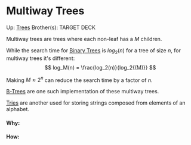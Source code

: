 # Multiway Trees

Up: [Trees](trees)
Brother(s):
TARGET DECK

Multiway trees are trees where each non-leaf has a $M$ children.

While the search time for [Binary Trees](binary_trees) is $log_2(n)$ for a tree of size $n$, for multiway trees it's different:
$$ log_M(n) = \frac{log_2(n)}{log_2{(M)}} $$

Making $M \approx 2^n$ can reduce the search time by a factor of $n$.

[B-Trees](b-trees) are one such implementation of these multiway trees.

[Tries](tries) are another used for storing strings composed from elements of an alphabet.

































#### Why:
#### How:









